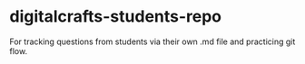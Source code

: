 # digitalcrafts-students-repo
For tracking questions from students via their own .md file and practicing git flow.
